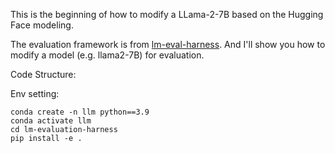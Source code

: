 This is the beginning of how to modify a LLama-2-7B based on the Hugging Face modeling.

The evaluation framework is from [lm-eval-harness](https://github.com/EleutherAI/lm-evaluation-harness). And I'll show you how to modify a model (e.g. llama2-7B) for evaluation.

Code Structure:



Env setting:
```
conda create -n llm python==3.9
conda activate llm
cd lm-evaluation-harness
pip install -e .
```
